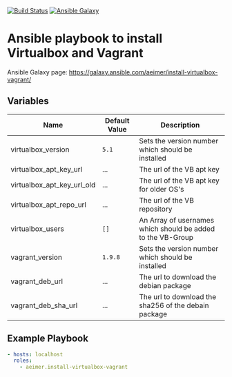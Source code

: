 [![Build Status](https://travis-ci.org/aeimer/ansible-role-install-virtualbox-vagrant.svg?branch=master)](https://travis-ci.org/aeimer/ansible-role-install-virtualbox-vagrant)
[![Ansible Galaxy](https://img.shields.io/badge/galaxy-install--virtualbox--vagrant-660198.svg)](https://galaxy.ansible.com/aeimer/install-virtualbox-vagrant/)


# Ansible playbook to install Virtualbox and Vagrant

Ansible Galaxy page: https://galaxy.ansible.com/aeimer/install-virtualbox-vagrant/

## Variables

| Name                       | Default Value | Description                                                 |
| -------------------------- | ------------- | ----------------------------------------------------------- |
| virtualbox_version         | `5.1`         | Sets the version number which should be installed           |
| virtualbox_apt_key_url     | ...           | The url of the VB apt key                                   |
| virtualbox_apt_key_url_old | ...           | The url of the VB apt key for older OS's                    |
| virtualbox_apt_repo_url    | ...           | The url of the VB repository                                |
| virtualbox_users           | `[]`          | An Array of usernames which should be added to the VB-Group |
| vagrant_version            | `1.9.8`       | Sets the version number which should be installed           |
| vagrant_deb_url            | ...           | The url to download the debian package                      |
| vagrant_deb_sha_url        | ...           | The url to download the sha256 of the debain package        |

## Example Playbook
```YAML
- hosts: localhost
  roles:
    - aeimer.install-virtualbox-vagrant
```

